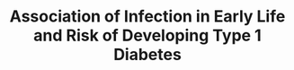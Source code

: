 --- 
abstract: '' 
authors: 
 - admin
 -  C Buntrock
 -  P Cuijpers
doi: '' 
featured: false 
publication: '*Interventions*, 3' 
publication_short: '' 
publishDate: '2014-01-01' 
title: 'Association of Infection in Early Life and Risk of Developing Type 1 Diabetes' 
url_code: '' 
url_dataset: '' 
url_pdf: '' 
url_poster: '' 
url_project: '' 
url_slides: '' 
url_source: '' 
url_video: '' 
---